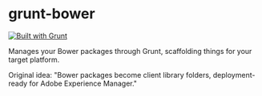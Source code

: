 grunt-bower
===========

[![Built with Grunt](https://cdn.gruntjs.com/builtwith.png)](http://gruntjs.com/)

Manages your Bower packages through Grunt, scaffolding things for your target platform.

Original idea: "Bower packages become client library folders, deployment-ready for Adobe Experience Manager."
